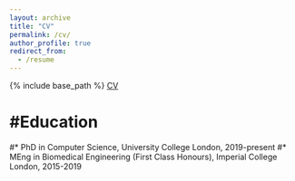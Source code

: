 ```yaml
---
layout: archive
title: "CV"
permalink: /cv/
author_profile: true
redirect_from:
  - /resume
---
```


{% include base_path %}
[CV](http://mjsargent.github.io/files/MJS_cv.pdf')

#Education
======
#* PhD in Computer Science, University College London, 2019-present
#* MEng in Biomedical Engineering (First Class Honours), Imperial College London, 2015-2019
